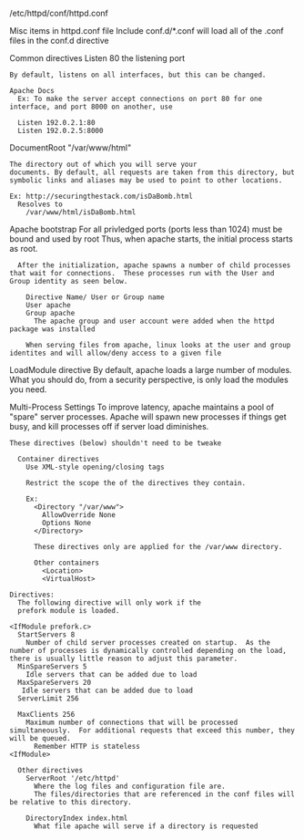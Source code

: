 /etc/httpd/conf/httpd.conf

Misc items in httpd.conf file
  Include conf.d/*.conf
    will load all of the .conf files in the conf.d directive

Common directives
  Listen 80
    the listening port

    By default, listens on all interfaces, but this can be changed.

    Apache Docs
      Ex: To make the server accept connections on port 80 for one interface, and port 8000 on another, use

      Listen 192.0.2.1:80
      Listen 192.0.2.5:8000

  DocumentRoot "/var/www/html"

    The directory out of which you will serve your
    documents. By default, all requests are taken from this directory, but symbolic links and aliases may be used to point to other locations.

    Ex: http://securingthestack.com/isDaBomb.html
      Resolves to
        /var/www/html/isDaBomb.html

  Apache bootstrap
    For all privledged ports (ports less than 1024) must be bound and used by root
      Thus, when apache starts, the initial process starts as root.

      After the initialization, apache spawns a number of child processes that wait for connections.  These processes run with the User and Group identity as seen below.

        Directive Name/ User or Group name
        User apache
        Group apache
          The apache group and user account were added when the httpd package was installed

        When serving files from apache, linux looks at the user and group identites and will allow/deny access to a given file

  LoadModule directive
    By default, apache loads a large number of modules.  What you should do, from a security perspective, is only load the modules you need.

  Multi-Process Settings
    To improve latency, apache maintains a pool of "spare" server processes.  Apache will spawn new processes if things get busy, and kill processes off if server load diminishes.

    These directives (below) shouldn't need to be tweake

      Container directives
        Use XML-style opening/closing tags

        Restrict the scope the of the directives they contain.

        Ex:
          <Directory "/var/www">
            AllowOverride None
            Options None
          </Directory>

          These directives only are applied for the /var/www directory.

          Other containers
            <Location>
            <VirtualHost>

    Directives:
      The following directive will only work if the 
      prefork module is loaded.
    
    <IfModule prefork.c>
      StartServers 8
        Number of child server processes created on startup.  As the number of processes is dynamically controlled depending on the load, there is usually little reason to adjust this parameter.
      MinSpareServers 5
        Idle servers that can be added due to load
      MaxSpareServers 20
       Idle servers that can be added due to load
      ServerLimit 256

      MaxClients 256
        Maximum number of connections that will be processed simultaneously.  For additional requests that exceed this number, they will be queued.
          Remember HTTP is stateless
    <IfModule>

      Other directives
        ServerRoot '/etc/httpd'
          Where the log files and configuration file are.
          The files/directories that are referenced in the conf files will be relative to this directory.

        DirectoryIndex index.html
          What file apache will serve if a directory is requested
